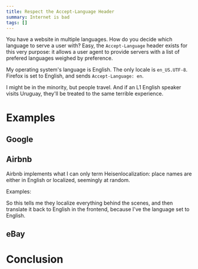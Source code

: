 ```yaml
---
title: Respect the Accept-Language Header
summary: Internet is bad
tags: []
---
```


You have a website in multiple languages. How do you decide which language to
serve a user with? Easy, the `Accept-Language` header exists for this very
purpose: it allows a user agent to provide servers with a list of prefered
languages weighed by preference.

My operating system's language is English. The only locale is
`en_US.UTF-8`. Firefox is set to English, and sends `Accept-Language: en`.

I might be in the minority, but people travel. And if an L1 English speaker
visits Uruguay, they'll be treated to the same terrible experience.

# Examples

## Google

## Airbnb

Airbnb implements what I can only term Heisenlocalization: place names are
either in English or localized, seemingly at random.

Examples:

So this tells me they localize everything behind the scenes, and then translate
it back to English in the frontend, because I've the language set to English.

## eBay

# Conclusion
